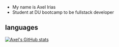 * My name is Axel Irias
* Student at DU bootcamp to be fullstack developer

## languages 
[![Axel's GitHub stats](https://github-readme-stats.vercel.app/api?username=axeli12)](https://github.com/anuraghazra/github-readme-stats)